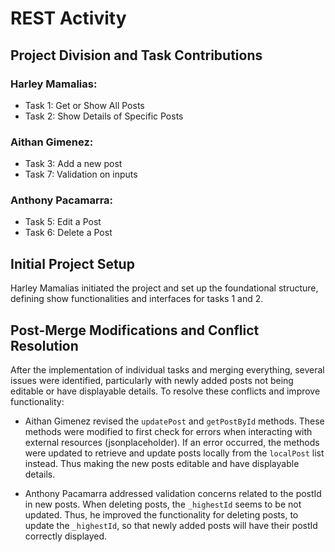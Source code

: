 # REST Activity

## Project Division and Task Contributions

### Harley Mamalias:
- Task 1: Get or Show All Posts
- Task 2: Show Details of Specific Posts

### Aithan Gimenez:
- Task 3: Add a new post
- Task 7: Validation on inputs

### Anthony Pacamarra:
- Task 5: Edit a Post
- Task 6: Delete a Post

## Initial Project Setup
Harley Mamalias initiated the project and set up the foundational structure, defining show functionalities and interfaces for tasks 1 and 2.

## Post-Merge Modifications and Conflict Resolution
After the implementation of individual tasks and merging everything, several issues were identified, particularly with newly added posts not being editable or have displayable details. To resolve these conflicts and improve functionality:

- Aithan Gimenez revised the `updatePost` and `getPostById` methods. These methods were modified to first check for errors when interacting with external resources (jsonplaceholder). If an error occurred, the methods were updated to retrieve and update posts locally from the `localPost` list instead. Thus making the new posts editable and have displayable details.

- Anthony Pacamarra addressed validation concerns related to the postId in new posts. When deleting posts, the `_highestId` seems to be not updated. Thus, he improved the functionality for deleting posts, to update the `_highestId`, so that newly added posts will have their postId correctly displayed.
